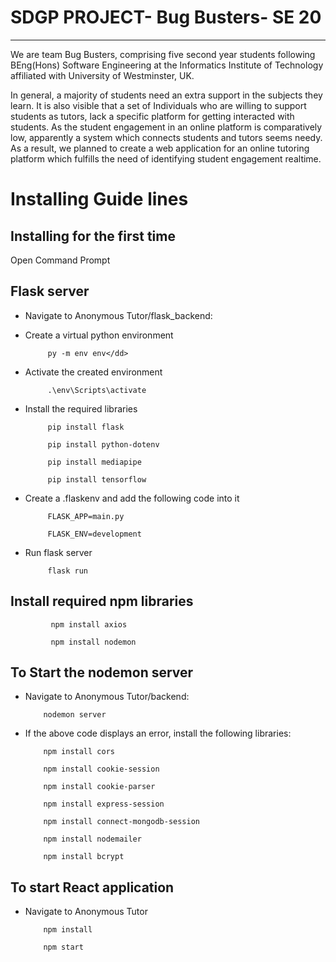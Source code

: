 # SDGP PROJECT- Bug Busters- SE 20
------------------------------------

We are team Bug Busters, comprising five second year students following BEng(Hons) Software Engineering at the Informatics Institute of Technology affiliated with University of Westminster, UK. 

In general, a majority of students need an extra support in the subjects they learn. It is also visible that a set of Individuals who are willing to support students as tutors, lack a specific platform for getting interacted with students. As the student engagement in an online platform is comparatively low, apparently a system which connects students and tutors seems needy. As a result, we planned to create a web application for an online tutoring platform which fulfills the need of identifying student engagement realtime.



# Installing Guide lines


## Installing for the first time



Open Command Prompt

Flask server
------------------------------------
 
  * Navigate to Anonymous Tutor/flask_backend:

  * Create a virtual python environment
 
 
             py -m env env</dd>

  * Activate the created environment
 
 
             .\env\Scripts\activate

  * Install the required libraries
 
 
             pip install flask
 
             pip install python-dotenv
 
             pip install mediapipe
 
             pip install tensorflow
 
 

  * Create a .flaskenv and add the following code into it


             FLASK_APP=main.py
                        
             FLASK_ENV=development

  * Run flask server


             flask run
  

 Install required npm libraries
------------------------------------


             npm install axios             
           
             npm install nodemon
 
To Start the nodemon server
------------------------------------

  * Navigate to Anonymous Tutor/backend:


            nodemon server
  
  * If the above code displays an error, install the following libraries:


            npm install cors

            npm install cookie-session

            npm install cookie-parser

            npm install express-session

            npm install connect-mongodb-session

            npm install nodemailer

            npm install bcrypt
            
  
To start React application  
------------------------------------

  * Navigate to Anonymous Tutor  


            npm install

            npm start



